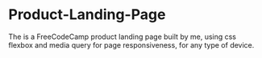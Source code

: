 # Product-Landing-Page
The is a FreeCodeCamp product landing page built by me, using css flexbox and media query for page responsiveness,
for any type of device.
